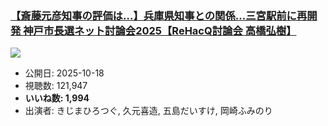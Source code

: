 ### [【斎藤元彦知事の評価は…】兵庫県知事との関係…三宮駅前に再開発 神戸市長選ネット討論会2025【ReHacQ討論会 高橋弘樹】](https://www.youtube.com/watch?v=vXjLZSYkbeQ)
[![](https://img.youtube.com/vi/vXjLZSYkbeQ/sddefault.jpg)](https://www.youtube.com/watch?v=vXjLZSYkbeQ)
-   公開日: 2025-10-18
-   視聴数: 121,947
-   **いいね数: 1,994**
-   出演者: きじまひろつぐ, 久元喜造, 五島だいすけ, 岡崎ふみのり
